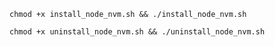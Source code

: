 ```shell
chmod +x install_node_nvm.sh && ./install_node_nvm.sh
```


```shell
chmod +x uninstall_node_nvm.sh && ./uninstall_node_nvm.sh
```
